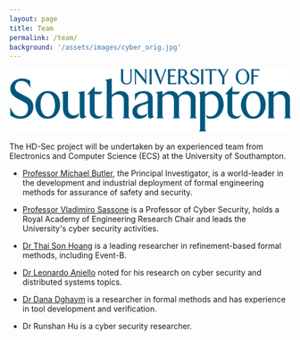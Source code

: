 ```yaml
---
layout: page
title: Team
permalink: /team/
background: '/assets/images/cyber_orig.jpg'
---
```

![workpackages](/assets/images/Universitylogo_marine.jpg "Workpackages Relationships")

The HD-Sec project will be undertaken by an experienced team from Electronics and Computer 
Science (ECS) at the University of Southampton. 

<ul style="list-style-type:disc;">
  <li><p> <a href="https://www.ecs.soton.ac.uk/people/mbutler">Professor Michael Butler</a>, the Principal Investigator, is a world-leader in the development and 
industrial deployment of formal engineering methods for assurance of safety and security. </p></li>

 <li><p><a href="https://www.ecs.soton.ac.uk/people/vsassone">Professor Vladimiro Sassone</a> is a Professor of Cyber Security, holds a Royal Academy of 
Engineering Research Chair and leads the University's cyber security activities. </p></li>

 <li><p> <a href="https://www.ecs.soton.ac.uk/people/tsh2n14">Dr Thai Son Hoang</a> is a leading researcher in refinement-based formal methods, 
 including Event-B. </p></li>

 <li><p> <a href="https://www.ecs.soton.ac.uk/people/la1e17">Dr Leonardo Aniello</a> noted for his research on cyber security and distributed systems topics. </p></li>

 <li><p> <a href="https://www.ecs.soton.ac.uk/people/dd4g12"> Dr Dana Dghaym</a> is a researcher in formal methods and has experience in tool development and verification.</p></li>
 
 <li><p> Dr Runshan Hu is a cyber security researcher.</p></li>
 
</ul>
